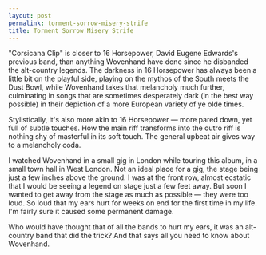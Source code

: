```yaml
---
layout: post
permalink: torment-sorrow-misery-strife
title: Torment Sorrow Misery Strife
---
```

"Corsicana Clip" is closer to 16 Horsepower, David Eugene Edwards's previous band, than anything Wovenhand have done since he disbanded the alt-country legends. The darkness in 16 Horsepower has always been a little bit on the playful side, playing on the mythos of the South meets the Dust Bowl, while Wovenhand takes that melancholy much further, culminating in songs that are sometimes desperately dark (in the best way possible) in their depiction of a more European variety of ye olde times.

Stylistically, it's also more akin to 16 Horsepower — more pared down, yet full of subtle touches. How the main riff transforms into the outro riff is nothing shy of masterful in its soft touch. The general upbeat air gives way to a melancholy coda.

I watched Wovenhand in a small gig in London while touring this album, in a small town hall in West London. Not an ideal place for a gig, the stage being just a few inches above the ground. I was at the front row, almost ecstatic that I would be seeing a legend on stage just a few feet away. But soon I wanted to get away from the stage as much as possible — they were too loud. So loud that my ears hurt for weeks on end for the first time in my life. I'm fairly sure it caused some permanent damage.

Who would have thought that of all the bands to hurt my ears, it was an alt-country band that did the trick? And that says all you need to know about Wovenhand.